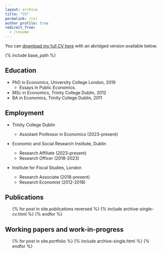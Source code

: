```yaml
---
layout: archive
title: "CV"
permalink: /cv/
author_profile: true
redirect_from:
  - /resume
---
```


You can [download my full CV here](/files/roantreeCV.pdf) with an abridged version available below.


{% include base_path %}

## Education
* PhD in Economics, University College London, 2019
  - Essays in Public Economics.
* MSc in Economics, Trinity College Dublin, 2012
* BA in Economics, Trinity College Dublin, 2011

## Employment
* Trinity College Dublin
  - Assistant Professor in Economics (2023-present)

* Economic and Social Research Institute, Dublin
  - Research Affiliate (2023-present)
  - Research Officer (2018-2023)

* Institute for Fiscal Studies, London
  - Research Associate (2018-present)
  - Research Economist (2012-2018)
  
## Publications
  <ol>{% for post in site.publications reversed %}
    {% include archive-single-cv.html %}
  {% endfor %}</ol>
  
## Working papers and work-in-progress
<ol>{% for post in site.portfolio %}
  {% include archive-single.html %}
{% endfor %}</ol>

  
<!-- ## Teaching
  <ul>{% for post in site.teaching reversed %}
    {% include archive-single-cv.html %}
  {% endfor %}</ul> -->
  

